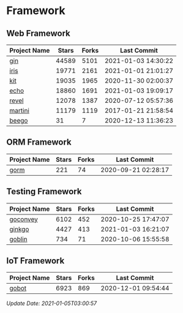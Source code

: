 # Framework

## Web Framework
| Project Name | Stars | Forks | Last Commit |
| ------------ | ----- | ----- | ----------- |
| [gin](https://github.com/gin-gonic/gin) | 44589 | 5101 | 2021-01-03 14:30:22 |
| [iris](https://github.com/kataras/iris) | 19771 | 2161 | 2021-01-01 21:01:27 |
| [kit](https://github.com/go-kit/kit) | 19035 | 1965 | 2020-11-30 02:00:37 |
| [echo](https://github.com/labstack/echo) | 18860 | 1691 | 2021-01-03 19:09:17 |
| [revel](https://github.com/revel/revel) | 12078 | 1387 | 2020-07-12 05:57:36 |
| [martini](https://github.com/go-martini/martini) | 11179 | 1119 | 2017-01-21 21:58:54 |
| [beego](https://github.com/astaxie/beego) | 31 | 7 | 2020-12-13 11:36:23 |

## ORM Framework
| Project Name | Stars | Forks | Last Commit |
| ------------ | ----- | ----- | ----------- |
| [gorm](https://github.com/jinzhu/gorm) | 221 | 74 | 2020-09-21 02:28:17 |

## Testing Framework
| Project Name | Stars | Forks | Last Commit |
| ------------ | ----- | ----- | ----------- |
| [goconvey](https://github.com/smartystreets/goconvey) | 6102 | 452 | 2020-10-25 17:47:07 |
| [ginkgo](https://github.com/onsi/ginkgo) | 4427 | 413 | 2021-01-03 16:21:07 |
| [goblin](https://github.com/franela/goblin) | 734 | 71 | 2020-10-06 15:55:58 |

## IoT Framework
| Project Name | Stars | Forks | Last Commit |
| ------------ | ----- | ----- | ----------- |
| [gobot](https://github.com/hybridgroup/gobot) | 6923 | 869 | 2020-12-01 09:54:44 |

*Update Date: 2021-01-05T03:00:57*
